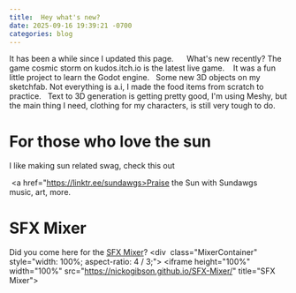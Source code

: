 ```yaml
---
title:  Hey what's new?
date: 2025-09-16 19:39:21 -0700
categories: blog 
---
```

It has been a while since I updated this page.  
  
What's new recently? The game cosmic storm on kudos.itch.io is the latest live game.   
It was a fun little project to learn the Godot engine.  
Some new 3D objects on my sketchfab. Not everything is a.i, I made the food items from scratch to practice.  
Text to 3D generation is getting pretty good, I'm using Meshy, but the main thing I need, clothing for my characters, is still very tough to do.  
 
# For those who love the sun
I like making sun related swag, check this out  


 <a href="https://linktr.ee/sundawgs>Praise the Sun with Sundawgs</a>  
music, art, more.    

# SFX Mixer
Did you come here for the <a href="https://nickogibson.github.io/SFX-Mixer/">SFX Mixer</a>?
<div 
	class="MixerContainer" 
	style="width: 100%; aspect-ratio: 4 / 3;">
	<iframe height="100%"  width="100%" src="https://nickogibson.github.io/SFX-Mixer/" title="SFX Mixer"></iframe>
</div>